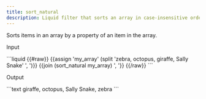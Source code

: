 ```yaml
---
title: sort_natural
description: Liquid filter that sorts an array in case-insensitive order.
---
```

Sorts items in an array by a property of an item in the array.
<p class="code-label">Input</p>
```liquid
{{#raw}}
{{assign 'my_array' (split 'zebra, octopus, giraffe, Sally Snake' ', ')}}
{{join (sort_natural my_array) ', '}}
{{/raw}}
```
<p class="code-label">Output</p>
```text
giraffe, octopus, Sally Snake, zebra
```